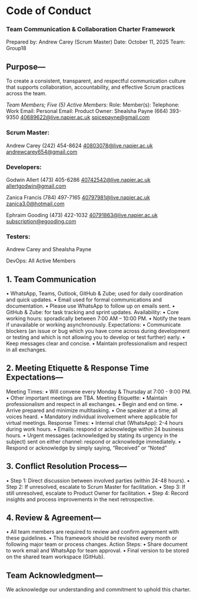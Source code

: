 # Code of Conduct
### Team Communication & Collaboration Charter Framework

Prepared by: Andrew Carey (Scrum Master)
Date: October 11, 2025
Team: Group18

## Purpose—
To create a consistent, transparent, and respectful communication culture that supports collaboration, accountability, and effective Scrum practices across the team.

*Team Members; Five (5) Active Members:*
Role:	Member(s):	Telephone:	Work Email:	Personal Email:
Product Owner:	Shealsha Payne	(664) 393-9350	40689622@live.napier.ac.uk  spicepayne@gmail.com 

### Scrum Master:
Andrew Carey	(242) 454-8624	40803078@live.napier.ac.uk  andrewcarey654@gmail.com

### Developers:
Godwin Allert	(473) 405-6286	40742542@live.napier.ac.uk  allertgodwin@gmail.com

Zanica Francis	(784) 497-7165	40797981@live.napier.ac.uk  zanica3.0@hotmail.com

Ephraim Gooding	(473) 422-1032	40791863@live.napier.ac.uk  subscription@egooding.com

### Testers:	
Andrew Carey	and Shealsha Payne

DevOps:	All Active Members

## 1. Team Communication
•	WhatsApp, Teams, Outlook, GitHub & Zube; used for daily coordination and quick updates.
•	Email used for formal communications and documentation.
•	Please use WhatsApp to follow up on emails sent.
•	GitHub & Zube: for task tracking and sprint updates.
Availability:
•	Core working hours: sporadically between 7:00 AM – 10:00 PM.
•	Notify the team if unavailable or working asynchronously.
Expectations:
•	Communicate blockers (an issue or bug which you have come across during development or testing and which is not allowing you to develop or test further) early.
•	Keep messages clear and concise.
•	Maintain professionalism and respect in all exchanges.

## 2. Meeting Etiquette & Response Time Expectations—
Meeting Times:
•	Will convene every Monday & Thursday at 7:00 - 9:00 PM.
•	Other important meetings are TBA.
Meeting Etiquette:
•	Maintain professionalism and respect in all exchanges.
•	Begin and end on time.
•	Arrive prepared and minimize multitasking.
•	One speaker at a time; all voices heard.
•	Mandatory individual involvement where applicable for virtual meetings.
Response Times:
•	Internal chat (WhatsApp): 2-4 hours during work hours.
•	Emails: respond or acknowledge within 24 business hours.
•	Urgent messages (acknowledged by stating its urgency in the subject) sent on either channel: respond or acknowledge immediately.
•	Respond or acknowledge by simply saying, “Received” or “Noted”

## 3. Conflict Resolution Process—
•	Step 1: Direct discussion between involved parties (within 24-48 hours).
•	Step 2: If unresolved, escalate to Scrum Master for facilitation.
•	Step 3: If still unresolved, escalate to Product Owner for facilitation.
•	Step 4: Record insights and process improvements in the next retrospective.

## 4. Review & Agreement—
•	All team members are required to review and confirm agreement with these guidelines. 
•	This framework should be revisited every month or following major team or process changes.
Action Steps:
•	Share document to work email and WhatsApp for team approval.
•	Final version to be stored on the shared team workspace (GitHub).

## Team Acknowledgment—
We acknowledge our understanding and commitment to uphold this charter.
